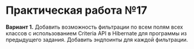 # Практическая работа №17

**Вариант 1.**
Добавить возможность фильтрации по всем полям всех классов с использованием
Criteria API в Hibernate для программы из предыдущего задания. Добавить
эндпоинты для каждой фильтрации.